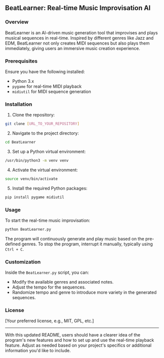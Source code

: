 ## BeatLearner: Real-time Music Improvisation AI

### Overview

BeatLearner is an AI-driven music generation tool that improvises and plays musical sequences in real-time. Inspired by different genres like Jazz and EDM, BeatLearner not only creates MIDI sequences but also plays them immediately, giving users an immersive music creation experience.

### Prerequisites

Ensure you have the following installed:

- Python 3.x
- `pygame` for real-time MIDI playback
- `midiutil` for MIDI sequence generation

### Installation

1. Clone the repository:

```bash
git clone [URL_TO_YOUR_REPOSITORY]
```

2. Navigate to the project directory:

```bash
cd BeatLearner
```

3. Set up a Python virtual environment:

```bash
/usr/bin/python3 -m venv venv
```

4. Activate the virtual environment:

```bash
source venv/bin/activate
```

5. Install the required Python packages:

```bash
pip install pygame midiutil
```

### Usage

To start the real-time music improvisation:

```bash
python BeatLearner.py
```

The program will continuously generate and play music based on the pre-defined genres. To stop the program, interrupt it manually, typically using `Ctrl + C`.

### Customization

Inside the `BeatLearner.py` script, you can:

- Modify the available genres and associated notes.
- Adjust the tempo for the sequences.
- Randomize tempo and genre to introduce more variety in the generated sequences.

### License

[Your preferred license, e.g., MIT, GPL, etc.]

---

With this updated README, users should have a clearer idea of the program's new features and how to set up and use the real-time playback feature. Adjust as needed based on your project's specifics or additional information you'd like to include.

